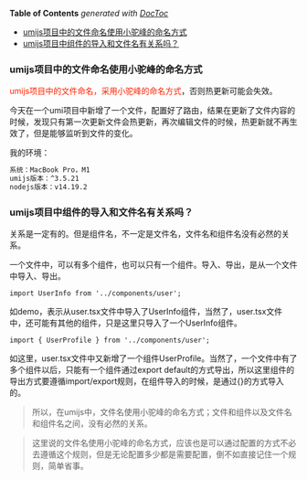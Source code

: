 <!-- START doctoc generated TOC please keep comment here to allow auto update -->
<!-- DON'T EDIT THIS SECTION, INSTEAD RE-RUN doctoc TO UPDATE -->
**Table of Contents**  *generated with [DocToc](https://github.com/thlorenz/doctoc)*

- [umijs项目中的文件命名使用小驼峰的命名方式](#umijs%E9%A1%B9%E7%9B%AE%E4%B8%AD%E7%9A%84%E6%96%87%E4%BB%B6%E5%91%BD%E5%90%8D%E4%BD%BF%E7%94%A8%E5%B0%8F%E9%A9%BC%E5%B3%B0%E7%9A%84%E5%91%BD%E5%90%8D%E6%96%B9%E5%BC%8F)
- [umijs项目中组件的导入和文件名有关系吗？](#umijs%E9%A1%B9%E7%9B%AE%E4%B8%AD%E7%BB%84%E4%BB%B6%E7%9A%84%E5%AF%BC%E5%85%A5%E5%92%8C%E6%96%87%E4%BB%B6%E5%90%8D%E6%9C%89%E5%85%B3%E7%B3%BB%E5%90%97)

<!-- END doctoc generated TOC please keep comment here to allow auto update -->

### umijs项目中的文件命名使用小驼峰的命名方式

<font color="#f20">umijs项目中的文件命名，采用小驼峰的命名方式</font>，否则热更新可能会失效。

今天在一个umi项目中新增了一个文件，配置好了路由，结果在更新了文件内容的时候，发现只有第一次更新文件会热更新，再次编辑文件的时候，热更新就不再生效了，但是能够监听到文件的变化。

我的环境：

```markdown
系统：MacBook Pro，M1
umijs版本：^3.5.21
nodejs版本：v14.19.2
```

### umijs项目中组件的导入和文件名有关系吗？

关系是一定有的。但是组件名，不一定是文件名，文件名和组件名没有必然的关系。

一个文件中，可以有多个组件，也可以只有一个组件。导入、导出，是从一个文件中导入、导出。

```tsx
import UserInfo from '../components/user';
```

如demo，表示从user.tsx文件中导入了UserInfo组件，当然了，user.tsx文件中，还可能有其他的组件，只是这里只导入了一个UserInfo组件。

```tsx
import { UserProfile } from '../components/user';
```

如这里，user.tsx文件中又新增了一个组件UserProfile。当然了，一个文件中有了多个组件以后，只能有一个组件通过export default的方式导出，所以这里组件的导出方式要遵循import/export规则，在组件导入的时候，是通过{}的方式导入的。

> 所以，在umijs中，文件名使用小驼峰的命名方式；文件和组件以及文件名和组件名之间，没有必然的关系。

> 这里说的文件名使用小驼峰的命名方式，应该也是可以通过配置的方式不必去遵循这个规则，但是无论配置多少都是需要配置，倒不如直接记住一个规则，简单省事。